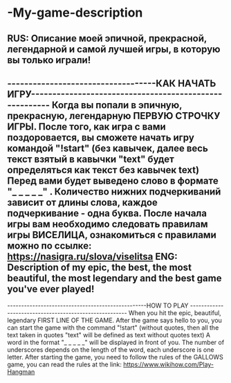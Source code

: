 # -My-game-description
RUS: Описание моей эпичной, прекрасной, легендарной и самой лучшей игры, в которую вы только играли!
------------------------------------------------------------------------------------------------------------------------
-----------------------------------КАК НАЧАТЬ ИГРУ-------------------------------------------------------
Когда вы попали в эпичную, прекрасную, легендарную ПЕРВУЮ СТРОЧКУ ИГРЫ. После того, как игра с вами поздоровается, вы сможете начать игру командой "!start" (без кавычек, далее весь текст взятый в кавычки "text" будет определяться как текст без кавычек text) Перед вами будет выведено слово в формате "_ _ _ _ _" . Количество нижних подчеркиваний зависит от длины слова, каждое подчеркивание - одна буква. После начала игры вам необходимо следовать правилам игры ВИСЕЛИЦА, ознакомиться с правилами можно по ссылке: https://nasigra.ru/slova/viselitsa
ENG: Description of my epic, the best, the most beautiful, the most legendary and the best game you've ever played!
---------------------------------------------------------------------------------------------------------------------
--------------------------------------------------HOW TO PLAY -------------------------------------------------------
When you hit the epic, beautiful, legendary FIRST LINE OF THE GAME. After the game says hello to you, you can start the game with the command "!start" (without quotes, then all the text taken in quotes "text" will be defined as text without quotes text) A word in the format "_ _ _ _ _" will be displayed in front of you. The number of underscores depends on the length of the word, each underscore is one letter. After starting the game, you need to follow the rules of the GALLOWS game, you can read the rules at the link: https://www.wikihow.com/Play-Hangman
